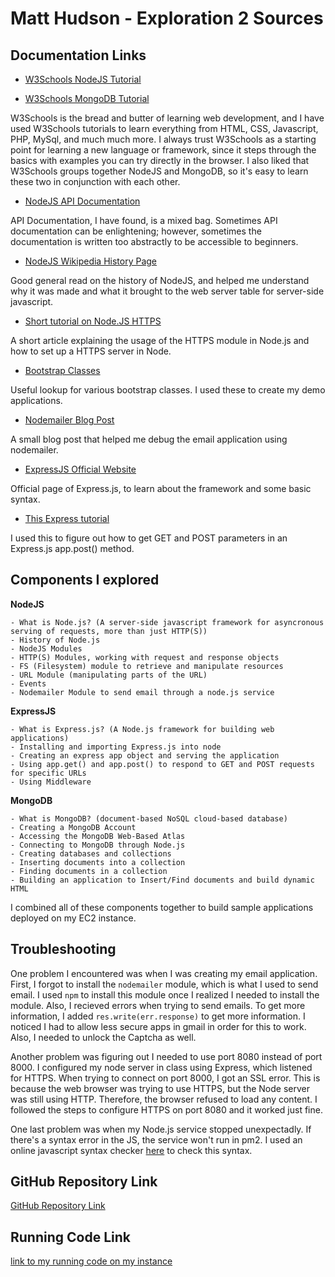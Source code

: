 # Matt Hudson - Exploration 2 Sources
 
## Documentation Links

- [W3Schools NodeJS Tutorial](https://www.w3schools.com/nodejs/default.asp)

- [W3Schools MongoDB Tutorial](https://www.w3schools.com/nodejs/nodejs_mongodb.asp)

W3Schools is the bread and butter of learning web development, and I have used W3Schools tutorials to learn everything from HTML, CSS, Javascript, PHP, MySql, and much much
more. I always trust W3Schools as a starting point for learning a new language or framework, since it steps through the basics with examples you can try directly in the
browser. I also liked that W3Schools groups together NodeJS and MongoDB, so it's easy to learn these two in conjunction with each other.

- [NodeJS API Documentation](https://nodejs.org/api/)

API Documentation, I have found, is a mixed bag. Sometimes API documentation can be enlightening; however, sometimes the documentation is written too abstractly to be
accessible to beginners.

- [NodeJS Wikipedia History Page](https://en.wikipedia.org/wiki/Node.js#History)

Good general read on the history of NodeJS, and helped me understand why it was made and what it brought to the web server table for server-side javascript.

- [Short tutorial on Node.JS HTTPS](https://aghassi.github.io/ssl-using-express-4/)

A short article explaining the usage of the HTTPS module in Node.js and how to set up a HTTPS server in Node.

- [Bootstrap Classes](https://www.w3schools.com/bootstrap/)

Useful lookup for various bootstrap classes. I used these to create my demo applications.

- [Nodemailer Blog Post](https://monkey.work/blog/2018/01/21/node-js/)

A small blog post that helped me debug the email application using nodemailer.

- [ExpressJS Official Website](https://expressjs.com/)

Official page of Express.js, to learn about the framework and some basic syntax.

- [This Express tutorial](https://scotch.io/tutorials/use-expressjs-to-get-url-and-post-parameters)

I used this to figure out how to get GET and POST parameters in an Express.js app.post() method.

## Components I explored

**NodeJS**
	
	- What is Node.js? (A server-side javascript framework for asyncronous serving of requests, more than just HTTP(S))
	- History of Node.js
	- NodeJS Modules
	- HTTP(S) Modules, working with request and response objects
	- FS (Filesystem) module to retrieve and manipulate resources
	- URL Module (manipulating parts of the URL)
	- Events
	- Nodemailer Module to send email through a node.js service

**ExpressJS**

	- What is Express.js? (A Node.js framework for building web applications)
	- Installing and importing Express.js into node
	- Creating an express app object and serving the application
	- Using app.get() and app.post() to respond to GET and POST requests for specific URLs
	- Using Middleware

**MongoDB**
	
	- What is MongoDB? (document-based NoSQL cloud-based database)
	- Creating a MongoDB Account
	- Accessing the MongoDB Web-Based Atlas
	- Connecting to MongoDB through Node.js
	- Creating databases and collections
	- Inserting documents into a collection
	- Finding documents in a collection
	- Building an application to Insert/Find documents and build dynamic HTML

I combined all of these components together to build sample applications deployed on my EC2 instance. 

## Troubleshooting

One problem I encountered was when I was creating my email application. First, I forgot to install the `nodemailer` module, which is what I used to send email. I used `npm`
to install this module once I realized I needed to install the module. Also, I recieved errors when trying to send emails. To get more information, I added
`res.write(err.response)` to get more information. I noticed I had to allow less secure apps in gmail in order for this to work. Also, I needed to unlock the Captcha as well.

Another problem was figuring out I needed to use port 8080 instead of port 8000. I configured my node server in class using Express, which listened for HTTPS. When trying
to connect on port 8000, I got an SSL error. This is because the web browser was trying to use HTTPS, but the Node server was still using HTTP. Therefore, the browser refused
to load any content. I followed the steps to configure HTTPS on port 8080 and it worked just fine.

One last problem was when my Node.js service stopped unexpectadly. If there's a syntax error in the JS, the service won't run in pm2. I used an online javascript syntax
checker [here](https://esprima.org/demo/validate.html) to check this syntax.

## GitHub Repository Link

[GitHub Repository Link](https://github.com/Mizzou-CSIT2830-CS7830-F19/exploration2-hudso1898)

## Running Code Link

[link to my running code on my instance](https://www.hudso.dev:8080)